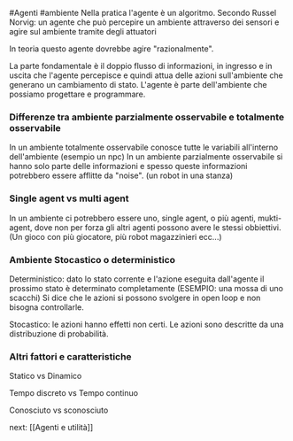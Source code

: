#Agenti #ambiente
Nella pratica l'agente è un algoritmo. 
Secondo Russel Norvig: un agente che può percepire un ambiente attraverso dei sensori e agire sul ambiente tramite degli attuatori

In teoria questo agente dovrebbe agire "razionalmente".

La parte fondamentale è il doppio flusso di informazioni, in ingresso e in uscita che l'agente percepisce e quindi attua delle azioni sull'ambiente che generano un cambiamento di stato.  L'agente è parte dell'ambiente che possiamo progettare e programmare.


### Differenze tra ambiente parzialmente osservabile e totalmente osservabile
In un ambiente totalmente osservabile conosce tutte le variabili all'interno dell'ambiente (esempio un npc)
In un ambiente parzialmente osservabile si hanno solo parte delle informazioni e spesso queste informazioni potrebbero essere afflitte da "noise". (un robot in una stanza)

### Single agent vs multi agent
In un ambiente ci potrebbero essere uno, single agent, o più agenti, mukti-agent, dove non per forza gli altri agenti possono avere le stessi obbiettivi. (Un gioco con più giocatore, più robot magazzinieri ecc...)

### Ambiente Stocastico o deterministico
Deterministico: dato lo stato corrente e l'azione eseguita dall'agente il prossimo stato è determinato completamente (ESEMPIO: una mossa di uno scacchi)
Si dice che le azioni si possono svolgere in open loop e non bisogna controllarle.

Stocastico: le azioni hanno effetti non certi. Le azioni sono descritte da una distribuzione di probabilità.

### Altri fattori e caratteristiche
Statico vs Dinamico

Tempo discreto vs Tempo continuo

Conosciuto vs sconosciuto


next: [[Agenti e utilità]]